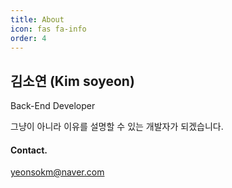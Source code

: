 ```yaml
---
title: About
icon: fas fa-info
order: 4
---
```




## 김소연 (Kim soyeon)

Back-End Developer

그냥이 아니라 이유를 설명할 수 있는 개발자가 되겠습니다.



#### Contact.

yeonsokm@naver.com